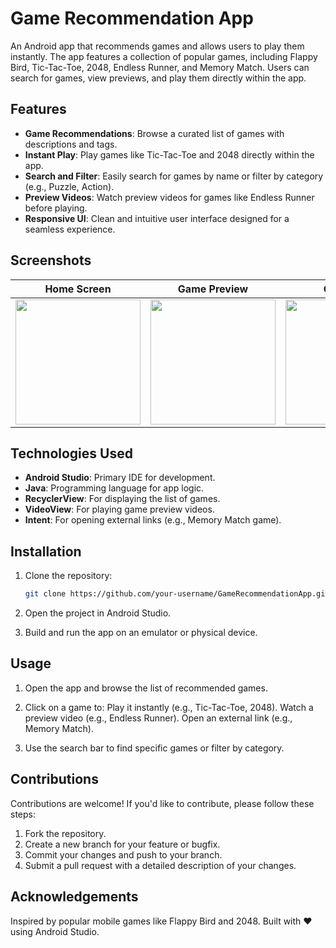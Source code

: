 # Game Recommendation App

An Android app that recommends games and allows users to play them instantly. The app features a collection of popular games, including Flappy Bird, Tic-Tac-Toe, 2048, Endless Runner, and Memory Match. Users can search for games, view previews, and play them directly within the app.

## Features
- **Game Recommendations**: Browse a curated list of games with descriptions and tags.
- **Instant Play**: Play games like Tic-Tac-Toe and 2048 directly within the app.
- **Search and Filter**: Easily search for games by name or filter by category (e.g., Puzzle, Action).
- **Preview Videos**: Watch preview videos for games like Endless Runner before playing.
- **Responsive UI**: Clean and intuitive user interface designed for a seamless experience.

## Screenshots
| Home Screen | Game Preview | Gameplay |
|-------------|--------------|----------|
| <img src="screenshots/home_screen.png" width="200"> | <img src="screenshots/game_preview.png" width="200"> | <img src="screenshots/gameplay.png" width="200"> |

## Technologies Used
- **Android Studio**: Primary IDE for development.
- **Java**: Programming language for app logic.
- **RecyclerView**: For displaying the list of games.
- **VideoView**: For playing game preview videos.
- **Intent**: For opening external links (e.g., Memory Match game).

## Installation
1. Clone the repository:
   ```bash
   git clone https://github.com/your-username/GameRecommendationApp.git
2. Open the project in Android Studio.

3. Build and run the app on an emulator or physical device.

## Usage
1. Open the app and browse the list of recommended games.
   
3. Click on a game to:
   Play it instantly (e.g., Tic-Tac-Toe, 2048).
   Watch a preview video (e.g., Endless Runner).
   Open an external link (e.g., Memory Match).
   
4. Use the search bar to find specific games or filter by category.
   
## Contributions
Contributions are welcome! If you'd like to contribute, please follow these steps:
1. Fork the repository.
2. Create a new branch for your feature or bugfix.
3. Commit your changes and push to your branch.
4. Submit a pull request with a detailed description of your changes.

## Acknowledgements
   Inspired by popular mobile games like Flappy Bird and 2048.
   Built with ❤️ using Android Studio.
